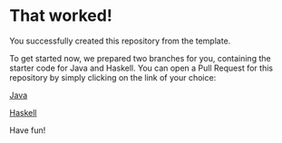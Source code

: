 # That worked!

You successfully created this repository from the template.

To get started now, we prepared two branches for you, containing the starter code for Java and Haskell.
You can open a Pull Request for this repository by simply clicking on the link of your choice:

[Java](https://github.com/Steffeeen/compiler-design/compare/main...starter/java)

[Haskell](https://github.com/Steffeeen/compiler-design/compare/main...starter/haskell)

Have fun!
